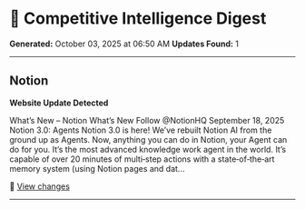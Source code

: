 # 🎯 Competitive Intelligence Digest

**Generated:** October 03, 2025 at 06:50 AM
**Updates Found:** 1

---

## Notion

**Website Update Detected**

What’s New – Notion What’s New Follow @NotionHQ September 18, 2025 Notion 3.0: Agents Notion 3.0 is here! We’ve rebuilt Notion AI from the ground up as Agents. Now, anything you can do in Notion, your Agent can do for you. It’s the most advanced knowledge work agent in the world. It’s capable of over 20 minutes of multi‑step actions with a state‑of‑the‑art memory system (using Notion pages and dat...

🔗 [View changes](https://www.notion.so/releases)

---

